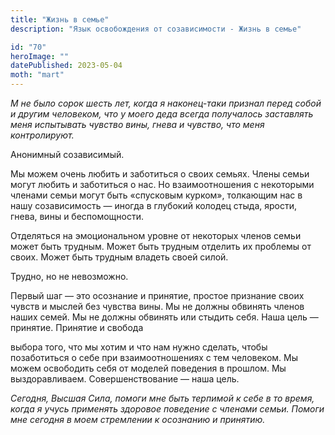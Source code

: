 ```yaml
---
title: "Жизнь в семье"
description: "Язык освобождения от созависимости - Жизнь в семье"

id: "70"
heroImage: ""
datePublished: 2023-05-04
moth: "mart"
---
```


_М_ _не_ _было_ _сорок_ _шесть_ _лет,_ _когда_ _я_ _наконец-таки_ _признал_
_перед_ _собой_ _и_ _другим_ _человеком,_ _что_ _у_ _моего_ _деда_ _всегда_
_получалось_ _заставлять_ _меня_ _испытывать_ _чувство_ _вины,_ _гнева_ _и_
_чувство,_ _что_ _меня_ _контролируют._

Анонимный созависимый.

Мы можем очень любить и заботиться о своих семьях. Члены семьи могут любить и
заботиться о нас. Но взаимоотношения с некоторыми членами семьи могут быть
«спусковым курком», толкающим нас в нашу созависимость — иногда в глубокий
колодец стыда, ярости, гнева, вины и беспомощности.

Отделяться на эмоциональном уровне от некоторых членов семьи может быть
трудным. Может быть трудным отделить их проблемы от своих. Может быть трудным
владеть своей силой.

Трудно, но не невозможно.

Первый шаг — это осознание и принятие, простое признание своих чувств и мыслей
без чувства вины. Мы не должны обвинять членов наших семей. Мы не должны
обвинять или стыдить себя. Наша цель — принятие. Принятие и свобода

выбора того, что мы хотим и что нам нужно сделать, чтобы позаботиться о себе
при взаимоотношениях с тем человеком. Мы можем освободить себя от моделей
поведения в прошлом. Мы выздоравливаем. Совершенствование — наша цель.

_Сегодня,_ _Высшая_ _Сила,_ _помоги_ _мне_ _быть_ _терпимой_ _к_ _себе_ _в_
_то_ _время,_ _когда_ _я_ _учусь_ _применять_ _здоровое_ _поведение_ _с_
_членами_ _семьи._ _Помоги_ _мне_ _сегодня_ _в_ _моем_ _стремлении_ _к_
_осознанию_ _и_ _принятию._
